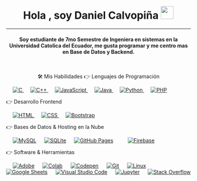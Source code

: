 <h1 align="center">Hola , soy Daniel Calvopiña <img src="https://media.giphy.com/media/hvRJCLFzcasrR4ia7z/giphy.gif" width="35"></h1> <p align="center"> <hr/> <h4 align="center">Soy estudiante de 7mo Semestre de Ingeniera en sistemas en la Universidad Catolica del Ecuador, me gusta programar y me centro mas en Base de Datos y Backend.</h4> <br> <p align="center">
🛠️ Mis Habilidades
👉 Lenguajes de Programación
<p align="left"> &emsp; <a href="https://www.cprogramming.com/" target="_blank"> <img alt="C" src="https://img.shields.io/badge/C%20-%232370ED.svg?logo=c&logoColor=white"> </a> &emsp; <a href="https://www.w3schools.com/cpp/" target="_blank"> <img alt="C++" src="https://img.shields.io/badge/C++%20-%2300599C.svg?logo=c%2B%2B&logoColor=white"> </a> &emsp; <a href="https://developer.mozilla.org/en-US/docs/Web/JavaScript" target="_blank"> <img alt="JavaScript" src="https://img.shields.io/badge/JavaScript%20-%23F7DF1E.svg?logo=javascript&logoColor=black"> </a> &emsp; <a href="https://www.java.com" target="_blank"> <img alt="Java" src="https://img.shields.io/badge/Java-%23007396.svg?logo=java&logoColor=white"> </a> &emsp; <a href="https://www.python.org" target="_blank"> <img alt="Python" src="https://img.shields.io/badge/Python%20-%2314354C.svg?logo=python&logoColor=white"> </a> &emsp; <a href="https://www.php.net/"> <img alt="PHP" src="https://img.shields.io/badge/PHP-%23777BB4.svg?logo=php&logoColor=white"/> </a> </p>
👉 Desarrollo Frontend
<p align="left"> &emsp; <a href="https://www.w3.org/html/" target="_blank"> <img alt="HTML" src="https://img.shields.io/badge/HTML5%20-%23E34F26.svg?logo=html5&logoColor=white"> </a> &emsp; <a href="https://www.w3schools.com/css/" target="_blank"> <img alt="CSS" src="https://img.shields.io/badge/CSS%20-%231572B6.svg?logo=css3&logoColor=white"> </a> &emsp; <a href="https://getbootstrap.com" target="_blank"> <img alt="Bootstrap" src="https://img.shields.io/badge/Bootstrap-%23563D7C.svg?style=flat&logo=bootstrap&logoColor=white"/> </a> </p>
👉 Bases de Datos & Hosting en la Nube
<p align="left"> &emsp; <a href="https://www.mysql.com/"><img alt="MySQL" src="https://img.shields.io/badge/MySQL-%2300f.svg?style=flat&llogo=mysql&logoColor=white"></a> &emsp; <a href="https://www.sqlite.org/"><img alt="SQLite" src ="https://img.shields.io/badge/sqlite-%2307405e.svg?style=flat&logo=sqlite&logoColor=white"/></a> &emsp; <a href="https://www.github.com"><img alt="GitHub Pages" src="https://img.shields.io/badge/GitHub%20Pages-%23327FC7.svg?style=flat&llogo=github&logoColor=white"></a> &emsp; </a> &emsp; <a href="https://firebase.google.com/"><img alt="Firebase" src ="https://img.shields.io/badge/Firebase-%23316192.svg?logo=firebase&logoColor=white"></a> </p>
👉 Software & Herramientas
<p> &emsp; <a href="#"><img alt="Adobe" src="https://img.shields.io/badge/Adobe%20-%23FF0000.svg?logo=adobe&logoColor=white"></a> &emsp; <a href="#"><img alt="Colab" src="https://img.shields.io/badge/Colab-00b56a.svg?logo=google-colab&logoColor=white"></a> &emsp; <a href="#"><img alt="Codepen" src="https://img.shields.io/badge/Codepen-000000.svg?logo=codepen&logoColor=white"></a> &emsp; <a href="#"><img alt="Git" src="https://img.shields.io/badge/Git%20-%23F05033.svg?logo=git&logoColor=white"></a> &emsp; <a href="#"><img alt="Linux" src="https://img.shields.io/badge/Linux-FCC624?style=flat&logo=linux&logoColor=black"></a> &emsp; <a href="#"><img alt="Google Sheets" src="https://img.shields.io/badge/Google%20Sheets%20-%2334A853.svg?logo=google%20sheets&logoColor=white"></a> &emsp; <a href="#"><img alt="Visual Studio Code" src="https://img.shields.io/badge/Visual%20Studio%20Code-0078d7.svg?logo=visual-studio-code&logoColor=white"></a> &emsp; <a href="#"><img alt="Jupyter" src="https://img.shields.io/badge/Jupyter%20-%23F37626.svg?logo=Jupyter&logoColor=white"></a> &emsp; <a href="#"><img alt="Stack Overflow" src="https://img.shields.io/badge/-Stack%20Overflow-FE7A16?logo=stack-overflow&logoColor=white"></a> &emsp; </p> <br/>
<!-- 📊 Estadísticas de GitHub (Haz clic para ver más)
<details> <summary><b>💻 Estadísticas del Perfil de GitHub</b></summary> <br/> <p align="center"> <a href="https://github.com/anuraghazra/github-readme-stats"><img alt="Estadísticas de Github de Candida" src="https://github-readme-stats.vercel.app/api?username=candida18&show_icons=true&count_private=true&theme=algolia" height="192px"/></a> <br/> &nbsp; <img src="https://github-readme-stats.vercel.app/api/top-langs?username=candida18&show_icons=true&locale=es&layout=compact&theme=algolia" alt="candida18" height="192px"/> <br/> <b>Nota:</b> Los lenguajes principales son solo una métrica de los lenguajes en los que consiste mi código público y no reflejan nivel de experiencia o habilidad. </p> </details> <details> <summary><b>⚡ Actividad Reciente en GitHub</b></summary> <br/> <a href="https://github.com/Candida18"><img alt="Gráfico de Actividad de Candida" src="https://activity-graph.herokuapp.com/graph?username=candida18&custom_title=Gráfico%20de%20Contribuciones%20de%20Candida%20Noronha&theme=react-dark" /></a> <br/> </details> <br/> -->
<!-- 🙋‍♀️ Conectemos
<p align="center"> <a href="https://candida-noronha.web.app/"><img src="https://img.icons8.com/bubbles/50/000000/web.png" alt="Sitio Web"/></a> <a href="mailto:candida.noronha18@gmail.com"><img src="https://img.icons8.com/bubbles/50/000000/gmail.png" alt="Gmail"/></a> <a href="https://github.com/Candida18"><img src="https://img.icons8.com/bubbles/50/000000/github.png" alt="GitHub"/></a> <a href="https://linkedin.com/in/candida-ruth-noronha-b019101ab"><img src="https://img.icons8.com/bubbles/50/000000/linkedin.png" alt="LinkedIn"/></a> <a href="https://www.facebook.com/candida.noronha.77"><img src="https://img.icons8.com/bubbles/50/000000/facebook-new.png" alt="Facebook"/></a> <a href="https://instagram.com/candyyyy__18"><img src="https://img.icons8.com/bubbles/50/000000/instagram.png" alt="Instagram"/></a> <a href="https://www.youtube.com/channel/UC7V1Gm8V0kRLp_EHB8aDj2A"><img src="https://img.icons8.com/bubbles/50/000000/youtube.png" alt="Youtube"/></a> </p> <hr/> -->
